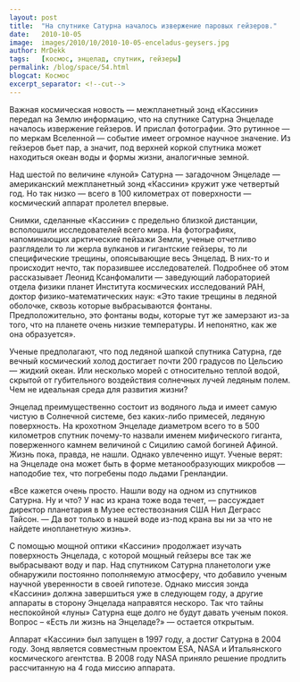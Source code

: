 ```yaml
---
layout: post
title:  "На спутнике Сатурна началось извержение паровых гейзеров."
date:   2010-10-05
image:  images/2010/10/2010-10-05-enceladus-geysers.jpg
author: MrDekk
tags:   [космос, энцелад, спутник, гейзеры]
permalink: /blog/space/54.html
blogcat: Космос
excerpt_separator: <!--cut-->
---
```


Важная космическая новость — межпланетный зонд «Кассини» передал на Землю информацию, что на спутнике Сатурна Энцеладе началось извержение гейзеров. И прислал фотографии. Это рутинное — по меркам Вселенной — событие имеет огромное научное значение. Из гейзеров бьет пар, а значит, под верхней коркой спутника может находиться океан воды и формы жизни, аналогичные земной.

<!--cut-->

Над шестой по величине «луной» Сатурна — загадочном Энцеладе — американский межпланетный зонд «Кассини» кружит уже четвертый год. Но так низко — всего в 100 километрах от поверхности — космический аппарат пролетел впервые.

Снимки, сделанные «Кассини» с предельно близкой дистанции, всполошили исследователей всего мира. На фотографиях, напоминающих арктические пейзажи Земли, ученые отчетливо разглядели то ли жерла вулканов и гигантские гейзеры, то ли специфические трещины, опоясывающие весь Энцелад. В них-то и происходит нечто, так поразившее исследователей. Подробнее об этом рассказывает Леонид Ксанфомалити — заведующий лабораторией отдела физики планет Института космических исследований РАН, доктор физико-математических наук: «Это такие трещины в ледяной оболочке, сквозь которые выбрасываются фонтаны. Предположительно, это фонтаны воды, которые тут же замерзают из-за того, что на планете очень низкие температуры. И непонятно, как же она образуется».

Ученые предполагают, что под ледяной шапкой спутника Сатурна, где вечный космический холод достигает почти 200 градусов по Цельсию — жидкий океан. Или несколько морей с относительно теплой водой, скрытой от губительного воздействия солнечных лучей ледяным полем. Чем не идеальная среда для развития жизни?

Энцелад преимущественно состоит из водяного льда и имеет самую чистую в Солнечной системе, без каких-либо примесей, ледяную поверхность. На крохотном Энцеладе диаметром всего то в 500 километров спутник почему-то назвали именем мифического гиганта, поверженного камнем величиной с Сицилию самой богиней Афиной. Жизнь пока, правда, не нашли. Однако увлеченно ищут. Ученые верят: на Энцеладе она может быть в форме метанообразующих микробов — наподобие тех, что погребены подо льдами Гренландии.

«Все кажется очень просто. Нашли воду на одном из спутников Сатурна. Ну и что? У нас из крана тоже вода течет, — рассуждает директор планетария в Музее естествознания США Нил Деграсс Тайсон. — Да вот только в нашей воде из-под крана вы ни за что не найдете инопланетную жизнь».

С помощью мощной оптики «Кассини» продолжает изучать поверхность Энцелада, с которой мощный гейзеры все так же выбрасывают воду и пар. Над спутником Сатурна планетологи уже обнаружили постоянно пополняемую атмосферу, что добавило ученым научной уверенности в своей гипотезе. Однако миссия зонда «Кассини» должна завершиться уже в следующем году, а другие аппараты в сторону Энцелада направятся нескоро. Так что тайны неспокойной «луны» Сатурна еще долго не будут давать ученым покоя. Вопрос – «Есть ли жизнь на Энцеладе?» — остается открытым.

Аппарат «Кассини» был запущен в 1997 году, а достиг Сатурна в 2004 году. Зонд является совместным проектом ESA, NASA и Итальянского космического агентства. В 2008 году NASA приняло решение продлить рассчитанную на 4 года миссию аппарата.